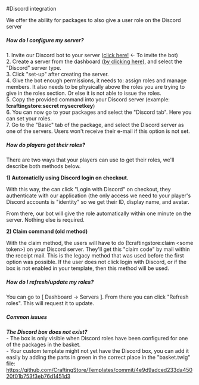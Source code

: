 #Discord integration

We offer the ability for packages to also give a user role on the Discord server

##### How do I configure my server?

1\. Invite our Discord bot to your server ([click here!](https://discordapp.com/oauth2/authorize?client_id=609778062292287514&scope=bot&permissions=0) &lt;- To invite the bot)  
2\. Create a server from the dashboard ([by clicking here](https://dash.craftingstore.net/admin/servers/create)), and select the "Discord" server type.  
3\. Click "set-up" after creating the server.  
4\. Give the bot enough permissions, it needs to: assign roles and manage members. It also needs to be physically above the roles you are trying to give in the roles section. Or else it is not able to issue the roles.  
5\. Copy the provided command into your Discord server (example: **!craftingstore:secret mysecretkey**)  
6\. You can now go to your packages and select the "Discord tab". Here you can set your roles.  
7\. Go to the "Basic" tab of the package, and select the Discord server as one of the servers. Users won't receive their e-mail if this option is not set.

##### How do players get their roles?

There are two ways that your players can use to get their roles, we'll describe both methods below.

**1) Automaticlly using Discord login on checkout.**

With this way, the can click "Login with Discord" on checkout, they authenticate with our application (the only access we need to your player's Discord accounts is "identity" so we get their ID, display name, and avatar.

From there, our bot will give the role automatically within one minute on the server. Nothing else is required.

**2) Claim command (old method)**

With the claim method, the users will have to do (!craftingstore:claim &lt;some token&gt;) on your Discord server. They'll get this "claim code" by mail within the receipt mail. This is the legacy method that was used before the first option was possible. If the user does not click login with Discord, or if the box is not enabled in your template, then this method will be used.

##### How do I refresh/update my roles?

You can go to \[ Dashboard -&gt; Servers \]. From there you can click "Refresh roles". This will request it to update.

##### Common issues

***The Discord box does not exist?***  
\- The box is only visible when Discord roles have been configured for one of the packages in the basket.  
\- Your custom template might not yet have the Discord box, you can add it easily by adding the parts in green in the correct place in the "basket.twig" file: https://github.com/CraftingStore/Templates/commit/4e9d9adced233da45020f01b753f3eb76d1451d3